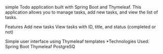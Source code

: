  simple Todo application built with Spring Boot and Thymeleaf. This application allows you to manage tasks, add new tasks, and view the list of tasks.

Features
Add new tasks
View tasks with ID, title, and status (completed or not)

Simple user interface using Thymeleaf templates
*Technologies Used:
Spring Boot
Thymeleaf
PostgreSQ

